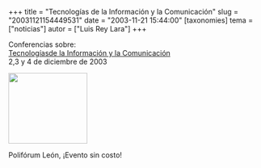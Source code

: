+++
title = "Tecnologías de la Información y la Comunicación"
slug = "20031121154449531"
date = "2003-11-21 15:44:00"
[taxonomies]
tema = ["noticias"]
autor = ["Luis Rey Lara"]
+++

  

Conferencias sobre:  
[Tecnologíasde la Información y la
Comunicación](http://seid.guanajuato.gob.mx/seid/web/Registro/Informacion1.htm)  
2,3 y 4 de diciembre de 2003

<img src="http://glib.org.mx/images/articles/20031121154449531_1.png"
width="156" height="140" />

Polifórum León, ¡Evento sin costo!

